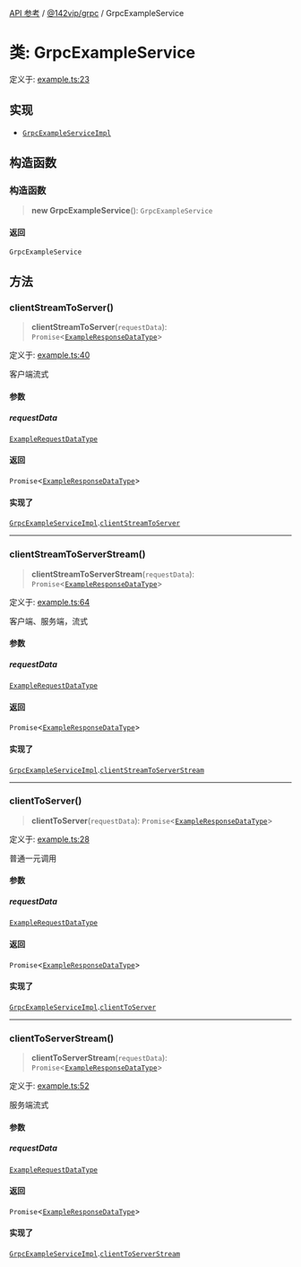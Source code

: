 [API 参考](../wiki/Home) / [@142vip/grpc](../wiki/@142vip.grpc) / GrpcExampleService

# 类: GrpcExampleService

定义于: [example.ts:23](https://github.com/142vip/core-x/blob/25cf658819688f02293d600e7003b5877a2f9489/packages/grpc/src/example.ts#L23)

## 实现

- [`GrpcExampleServiceImpl`](../wiki/@142vip.grpc.%E6%8E%A5%E5%8F%A3.GrpcExampleServiceImpl)

## 构造函数

### 构造函数

> **new GrpcExampleService**(): `GrpcExampleService`

#### 返回

`GrpcExampleService`

## 方法

### clientStreamToServer()

> **clientStreamToServer**(`requestData`): `Promise`\<[`ExampleResponseDataType`](../wiki/@142vip.grpc.%E6%8E%A5%E5%8F%A3.ExampleResponseDataType)\>

定义于: [example.ts:40](https://github.com/142vip/core-x/blob/25cf658819688f02293d600e7003b5877a2f9489/packages/grpc/src/example.ts#L40)

客户端流式

#### 参数

##### requestData

[`ExampleRequestDataType`](../wiki/@142vip.grpc.%E6%8E%A5%E5%8F%A3.ExampleRequestDataType)

#### 返回

`Promise`\<[`ExampleResponseDataType`](../wiki/@142vip.grpc.%E6%8E%A5%E5%8F%A3.ExampleResponseDataType)\>

#### 实现了

[`GrpcExampleServiceImpl`](../wiki/@142vip.grpc.%E6%8E%A5%E5%8F%A3.GrpcExampleServiceImpl).[`clientStreamToServer`](../wiki/@142vip.grpc.%E6%8E%A5%E5%8F%A3.GrpcExampleServiceImpl#clientstreamtoserver)

***

### clientStreamToServerStream()

> **clientStreamToServerStream**(`requestData`): `Promise`\<[`ExampleResponseDataType`](../wiki/@142vip.grpc.%E6%8E%A5%E5%8F%A3.ExampleResponseDataType)\>

定义于: [example.ts:64](https://github.com/142vip/core-x/blob/25cf658819688f02293d600e7003b5877a2f9489/packages/grpc/src/example.ts#L64)

客户端、服务端，流式

#### 参数

##### requestData

[`ExampleRequestDataType`](../wiki/@142vip.grpc.%E6%8E%A5%E5%8F%A3.ExampleRequestDataType)

#### 返回

`Promise`\<[`ExampleResponseDataType`](../wiki/@142vip.grpc.%E6%8E%A5%E5%8F%A3.ExampleResponseDataType)\>

#### 实现了

[`GrpcExampleServiceImpl`](../wiki/@142vip.grpc.%E6%8E%A5%E5%8F%A3.GrpcExampleServiceImpl).[`clientStreamToServerStream`](../wiki/@142vip.grpc.%E6%8E%A5%E5%8F%A3.GrpcExampleServiceImpl#clientstreamtoserverstream)

***

### clientToServer()

> **clientToServer**(`requestData`): `Promise`\<[`ExampleResponseDataType`](../wiki/@142vip.grpc.%E6%8E%A5%E5%8F%A3.ExampleResponseDataType)\>

定义于: [example.ts:28](https://github.com/142vip/core-x/blob/25cf658819688f02293d600e7003b5877a2f9489/packages/grpc/src/example.ts#L28)

普通一元调用

#### 参数

##### requestData

[`ExampleRequestDataType`](../wiki/@142vip.grpc.%E6%8E%A5%E5%8F%A3.ExampleRequestDataType)

#### 返回

`Promise`\<[`ExampleResponseDataType`](../wiki/@142vip.grpc.%E6%8E%A5%E5%8F%A3.ExampleResponseDataType)\>

#### 实现了

[`GrpcExampleServiceImpl`](../wiki/@142vip.grpc.%E6%8E%A5%E5%8F%A3.GrpcExampleServiceImpl).[`clientToServer`](../wiki/@142vip.grpc.%E6%8E%A5%E5%8F%A3.GrpcExampleServiceImpl#clienttoserver)

***

### clientToServerStream()

> **clientToServerStream**(`requestData`): `Promise`\<[`ExampleResponseDataType`](../wiki/@142vip.grpc.%E6%8E%A5%E5%8F%A3.ExampleResponseDataType)\>

定义于: [example.ts:52](https://github.com/142vip/core-x/blob/25cf658819688f02293d600e7003b5877a2f9489/packages/grpc/src/example.ts#L52)

服务端流式

#### 参数

##### requestData

[`ExampleRequestDataType`](../wiki/@142vip.grpc.%E6%8E%A5%E5%8F%A3.ExampleRequestDataType)

#### 返回

`Promise`\<[`ExampleResponseDataType`](../wiki/@142vip.grpc.%E6%8E%A5%E5%8F%A3.ExampleResponseDataType)\>

#### 实现了

[`GrpcExampleServiceImpl`](../wiki/@142vip.grpc.%E6%8E%A5%E5%8F%A3.GrpcExampleServiceImpl).[`clientToServerStream`](../wiki/@142vip.grpc.%E6%8E%A5%E5%8F%A3.GrpcExampleServiceImpl#clienttoserverstream)
